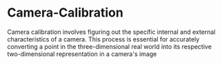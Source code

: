 # Camera-Calibration
Camera calibration involves figuring out the specific internal and external characteristics of a camera. This process is essential for accurately converting a point in the three-dimensional real world into its respective two-dimensional representation in a camera's image
